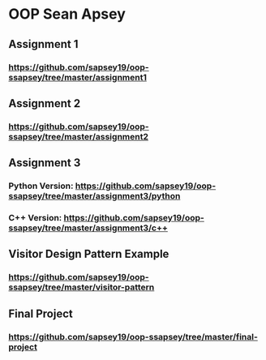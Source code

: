 # OOP Sean Apsey

## Assignment 1
### https://github.com/sapsey19/oop-ssapsey/tree/master/assignment1 

## Assignment 2
### https://github.com/sapsey19/oop-ssapsey/tree/master/assignment2 

## Assignment 3
### Python Version: https://github.com/sapsey19/oop-ssapsey/tree/master/assignment3/python
### C++ Version: https://github.com/sapsey19/oop-ssapsey/tree/master/assignment3/c++

## Visitor Design Pattern Example
### https://github.com/sapsey19/oop-ssapsey/tree/master/visitor-pattern

## Final Project
### https://github.com/sapsey19/oop-ssapsey/tree/master/final-project